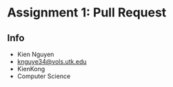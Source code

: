 # Assignment 1: Pull Request
## Info
- Kien Nguyen
- knguye34@vols.utk.edu
- KienKong
- Computer Science


